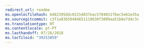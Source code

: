 ```yaml
---
redirect_url: readme
ms.openlocfilehash: b482395ddc02154837eac5704031f6ec5e61e35a
ms.sourcegitcommit: c3f1a83b59484651119630f3089aa51b6e7d4c3c
ms.translationtype: HT
ms.contentlocale: pt-PT
ms.lasthandoff: 07/26/2018
ms.locfileid: "39253859"
---
```

